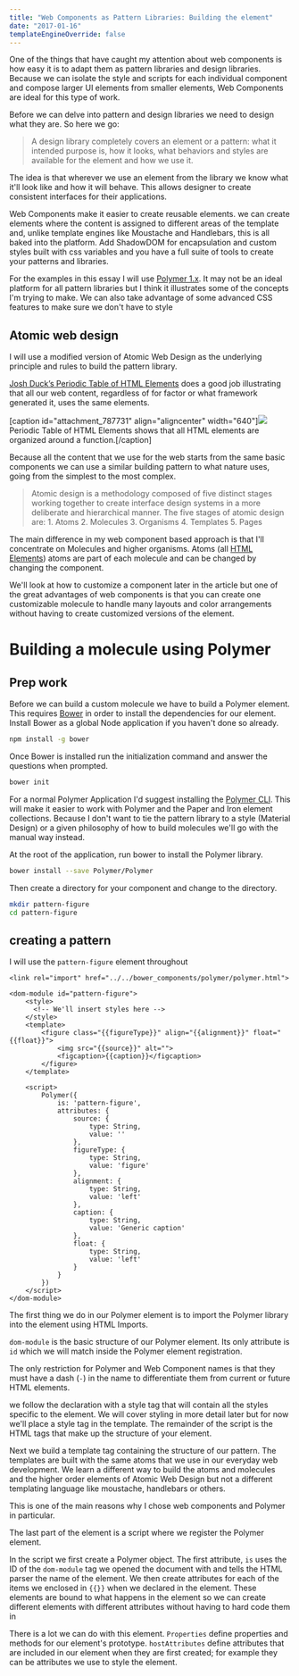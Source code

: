 ```yaml
---
title: "Web Components as Pattern Libraries: Building the element"
date: "2017-01-16"
templateEngineOverride: false
---
```


One of the things that have caught my attention about web components is how easy it is to adapt them as pattern libraries and design libraries. Because we can isolate the style and scripts for each individual component and compose larger UI elements from smaller elements, Web Components are ideal for this type of work.

Before we can delve into pattern and design libraries we need to design what they are. So here we go:

> A design library completely covers an element or a pattern: what it intended purpose is, how it looks, what behaviors and styles are available for the element and how we use it.

The idea is that wherever we use an element from the library we know what it'll look like and how it will behave. This allows designer to create consistent interfaces for their applications.

Web Components make it easier to create reusable elements. we can create elements where the content is assigned to different areas of the template and, unlike template engines like Moustache and Handlebars, this is all baked into the platform. Add ShadowDOM for encapsulation and custom styles built with css variables and you have a full suite of tools to create your patterns and libraries.

For the examples in this essay I will use [Polymer 1.x](https://www.polymer-project.org/1.0/). It may not be an ideal platform for all pattern libraries but I think it illustrates some of the concepts I'm trying to make. We can also take advantage of some advanced CSS features to make sure we don't have to style

## Atomic web design

I will use a modified version of Atomic Web Design as the underlying principle and rules to build the pattern library.

[Josh Duck’s Periodic Table of HTML Elements](http://zqsmm.qiniucdn.com/data/20110511083224/index.html) does a good job illustrating that all our web content, regardless of for factor or what framework generated it, uses the same elements.

\[caption id="attachment\_787731" align="aligncenter" width="640"\][![](https://publishing-project.rivendellweb.net/wp-content/uploads/2016/12/html-periodic-table.png)](https://publishing-project.rivendellweb.net/web-components-as-pattern-libraries-part-i-building-the-element__trashed/html-periodic-table/) Periodic Table of HTML Elements shows that all HTML elements are organized around a function.\[/caption\]

Because all the content that we use for the web starts from the same basic components we can use a similar building pattern to what nature uses, going from the simplest to the most complex.

> Atomic design is a methodology composed of five distinct stages working together to create interface design systems in a more deliberate and hierarchical manner. The five stages of atomic design are: 1. Atoms 2. Molecules 3. Organisms 4. Templates 5. Pages

The main difference in my web component based approach is that I'll concentrate on Molecules and higher organisms. Atoms (all [HTML Elements](https://developer.mozilla.org/en-US/docs/Web/HTML/Element)) atoms are part of each molecule and can be changed by changing the component.

We'll look at how to customize a component later in the article but one of the great advantages of web components is that you can create one customizable molecule to handle many layouts and color arrangements without having to create customized versions of the element.

# Building a molecule using Polymer

## Prep work

Before we can build a custom molecule we have to build a Polymer element. This requires [Bower](https://bower.io/) in order to install the dependencies for our element. Install Bower as a global Node application if you haven't done so already.

```bash
npm install -g bower
```

Once Bower is installed run the initialization command and answer the questions when prompted.

```bash
bower init
```

For a normal Polymer Application I'd suggest installing the [Polymer CLI](https://www.polymer-project.org/1.0/docs/tools/polymer-cli). This will make it easier to work with Polymer and the Paper and Iron element collections. Because I don't want to tie the pattern library to a style (Material Design) or a given philosophy of how to build molecules we'll go with the manual way instead.

At the root of the application, run bower to install the Polymer library.

```bash
bower install --save Polymer/Polymer
```

Then create a directory for your component and change to the directory.

```bash
mkdir pattern-figure
cd pattern-figure
```

## creating a pattern

I will use the `pattern-figure` element throughout

```markup
<link rel="import" href="../../bower_components/polymer/polymer.html">

<dom-module id="pattern-figure">
    <style>
      <!-- We'll insert styles here -->
    </style>
    <template>
        <figure class="{{figureType}}" align="{{alignment}}" float="{{float}}">
            <img src="{{source}}" alt="">
            <figcaption>{{caption}}</figcaption>
        </figure>
    </template>

    <script>
        Polymer({
            is: 'pattern-figure',
            attributes: {
                source: {
                    type: String,
                    value: ''
                },
                figureType: {
                    type: String,
                    value: 'figure'
                },
                alignment: {
                    type: String,
                    value: 'left'
                },
                caption: {
                    type: String,
                    value: 'Generic caption'
                },
                float: {
                    type: String,
                    value: 'left'
                }
            }
        })
    </script>
</dom-module>
```

The first thing we do in our Polymer element is to import the Polymer library into the element using HTML Imports.

`dom-module` is the basic structure of our Polymer element. Its only attribute is `id` which we will match inside the Polymer element registration.

The only restriction for Polymer and Web Component names is that they must have a dash (`-`) in the name to differentiate them from current or future HTML elements.

we follow the declaration with a style tag that will contain all the styles specific to the element. We will cover styling in more detail later but for now we'll place a style tag in the template. The remainder of the script is the HTML tags that make up the structure of your element.

Next we build a template tag containing the structure of our pattern. The templates are built with the same atoms that we use in our everyday web development. We learn a different way to build the atoms and molecules and the higher order elements of Atomic Web Design but not a different templating language like moustache, handlebars or others.

This is one of the main reasons why I chose web components and Polymer in particular.

The last part of the element is a script where we register the Polymer element.

In the script we first create a Polymer object. The first attribute, `is` uses the ID of the `dom-module` tag we opened the document with and tells the HTML parser the name of the element. We then create attributes for each of the items we enclosed in `{{}}` when we declared in the element. These elements are bound to what happens in the element so we can create different elements with different attributes without having to hard code them in

There is a lot we can do with this element. `Properties` define properties and methods for our element's prototype. `hostAttributes` define attributes that are included in our element when they are first created; for example they can be attributes we use to style the element.
